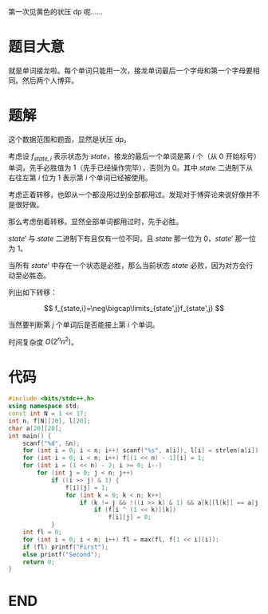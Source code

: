 第一次见黄色的状压 dp 呢……

# 题目大意

就是单词接龙啦。每个单词只能用一次，接龙单词最后一个字母和第一个字母要相同。然后两个人博弈。

# 题解

这个数据范围和题面，显然是状压 dp。

考虑设 $f_{state,i}$ 表示状态为 $state$，接龙的最后一个单词是第 $i$ 个（从 $0$ 开始标号）单词，先手必胜值为 $1$（先手已经操作完毕），否则为 $0$。其中 $state$ 二进制下从右往左第 $i$ 位为 $1$ 表示第 $i$ 个单词已经被使用。

考虑正着转移，也即从一个都没用过到全部都用过。发现对于博弈论来说好像并不是很好做。

那么考虑倒着转移。显然全部单词都用过时，先手必胜。

$state'$ 与 $state$ 二进制下有且仅有一位不同，且 $state$ 那一位为 $0$，$state'$ 那一位为 $1$。

当所有 $state'$ 中存在一个状态是必胜，那么当前状态 $state$ 必败，因为对方会行动至必胜态。

列出如下转移：

$$
f_{state,i}=\neg\bigcap\limits_{state',j}f_{state',j}
$$

当然要判断第 $j$ 个单词后是否能接上第 $i$ 个单词。

时间复杂度 $O(2^{n}n^2)$。

# 代码

```cpp
#include <bits/stdc++.h>
using namespace std;
const int N = 1 << 17;
int n, f[N][20], l[20];
char a[20][20];
int main() {
    scanf("%d", &n);
    for (int i = 0; i < n; i++) scanf("%s", a[i]), l[i] = strlen(a[i]) - 1;
    for (int i = 0; i < n; i++) f[(1 << n) - 1][i] = 1;
    for (int i = (1 << n) - 2; i >= 0; i--)
        for (int j = 0; j < n; j++)
            if ((i >> j) & 1) {
                f[i][j] = 1;
                for (int k = 0; k < n; k++)
                    if (k != j && !((i >> k) & 1) && a[k][l[k]] == a[j][0])
                        if (f[i ^ (1 << k)][k])
                            f[i][j] = 0;
            }
    int fl = 0;
    for (int i = 0; i < n; i++) fl = max(fl, f[1 << i][i]);
    if (fl) printf("First");
    else printf("Second");
    return 0;
}
```

# END